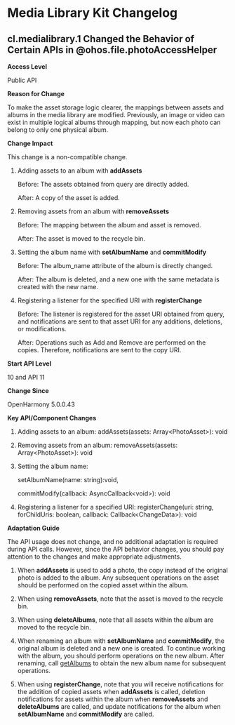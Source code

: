 # Media Library Kit Changelog

## cl.medialibrary.1 Changed the Behavior of Certain APIs in @ohos.file.photoAccessHelper

**Access Level**

Public API

**Reason for Change**

To make the asset storage logic clearer, the mappings between assets and albums in the media library are modified. Previously, an image or video can exist in multiple logical albums through mapping, but now each photo can belong to only one physical album.

**Change Impact**

This change is a non-compatible change.

1. Adding assets to an album with **addAssets**

    Before: The assets obtained from query are directly added.

    After: A copy of the asset is added.

2. Removing assets from an album with **removeAssets**

    Before: The mapping between the album and asset is removed.

    After: The asset is moved to the recycle bin.

3. Setting the album name with **setAlbumName** and **commitModify**

    Before: The album_name attribute of the album is directly changed.
  
    After: The album is deleted, and a new one with the same metadata is created with the new name.

4. Registering a listener for the specified URI with **registerChange**

    Before: The listener is registered for the asset URI obtained from query, and notifications are sent to that asset URI for any additions, deletions, or modifications.

    After: Operations such as Add and Remove are performed on the copies. Therefore, notifications are sent to the copy URI.


**Start API Level**

10 and API 11

**Change Since**

OpenHarmony 5.0.0.43

**Key API/Component Changes**

1. Adding assets to an album: addAssets(assets: Array\<PhotoAsset>): void

2. Removing assets from an album: removeAssets(assets: Array\<PhotoAsset>): void

3. Setting the album name:

   setAlbumName(name: string):void,

   commitModify(callback: AsyncCallback\<void>): void

4. Registering a listener for a specified URI: registerChange(uri: string, forChildUris: boolean, callback: Callback\<ChangeData>): void

**Adaptation Guide**

The API usage does not change, and no additional adaptation is required during API calls. However, since the API behavior changes, you should pay attention to the changes and make appropriate adjustments.

1. When **addAssets** is used to add a photo, the copy instead of the original photo is added to the album. Any subsequent operations on the asset should be performed on the copied asset within the album.

2. When using **removeAssets**, note that the asset is moved to the recycle bin.

3. When using **deleteAlbums**, note that all assets within the album are moved to the recycle bin.

4. When renaming an album with **setAlbumName** and **commitModify**, the original album is deleted and a new one is created. To continue working with the album, you should perform operations on the new album. After renaming, call [getAlbums](https://gitee.com/openharmony/docs/blob/master/en/application-dev/reference/apis-media-library-kit/js-apis-photoAccessHelper.md#getalbums-2) to obtain the new album name for subsequent operations.

5. When using **registerChange**, note that you will receive notifications for the addition of copied assets when **addAssets** is called, deletion notifications for assets within the album when **removeAssets** and **deleteAlbums** are called, and update notifications for the album when **setAlbumName** and **commitModify** are called.
